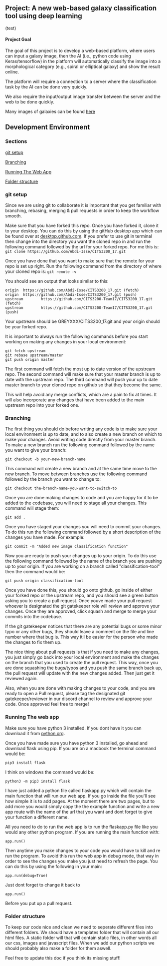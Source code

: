 ## Project: A new web-based galaxy classification tool using deep learning
(test)
#### Project Goal
The goal of this project is to develop a web-based platform, where users can input a galaxy image, then the AI (i.e., python code using Keras/tensorflow) in the platform will automatically classify the image into a morphological category (e.g., spiral or elliptical galaxy) and show the result online.

The platform will require a connection to a server where the classification task by the AI can be done very quickly.

We also require the input/output image transfer between the server and the web to be done quickly. 

Many images of galaxies can be found [here](https://apod.nasa.gov/apod/astropix.html)


## Development Environment

### Sections

[git setup](#gitsetup)

[Branching](#branching)

[Running The Web App](#running-the-web-app)

[Folder structure](#folder-structure)


### git setup
Since we are using git to collaborate it is important that you get familiar with branching, rebasing, merging & pull requests in order to keep the workflow smooth.

Make sure that you have forked this repo. Once you have forked it, clone it to your desktop.
You can do this by using the gitHub desktop app which can be found over at [desktop.github.com](https://desktop.github.com/).
If you prefer to use git in terminal then change into the directory you want the cloned repo in and run the following command followed by the url for your forked repo. For me this is:
```git clone https://github.com/Abdi-Isse/CITS3200_17.git```

Once you have done that you want to make sure that the remote for your repo is set up right. Run the following command from the directory of where your cloned repo is:
```git remote -v```

You should see an output that looks similar to this:
<pre><code>origin  https://github.com/Abdi-Isse/CITS3200_17.git (fetch)
origin  https://github.com/Abdi-Isse/CITS3200_17.git (push)
upstream        https://github.com/CITS3200-Team17/CITS3200_17.git (fetch)
upstream        https://github.com/CITS3200-Team17/CITS3200_17.git (push)</code></pre>

Your upstream should be GREYXXX/CITS3200_17.git and your origin should be your forked repo.

It is important to always run the following commands before you start working on making any changes in your local environment:

<pre><code>git fetch upstream
git rebase upstream/master
git push origin master
</code></pre>

The first command will fetch the most up to date version of the upstream repo.
The second command will make sure that your master branch is up to date with the upstream repo.
The third command will push your up to date master branch to your cloned repo on github so that they become the same.

This will help avoid any merge conflicts, which are a pain to fix at times. It will also incorporate any changes that have been added to the main upstream repo into your forked one.

### Branching

The first thing you should do before writing any code is to make sure your local environment is up to date, and to also create a new branch on which to make your changes. Avoid writing code directly from your master branch. To make a new branch run the following command followed by the name you want to give your branch:

```git checkout -b your-new-branch-name```

This command will create a new branch and at the same time move to the new branch. To move between branches use the following command followed by the branch you want to change to:

```git checkout the-branch-name-you-want-to-switch-to```

Once you are done making changes to code and you are happy for it to be added to the codebase, you will need to stage all your changes. This command will stage them:

```git add .```

Once you have staged your changes you will need to commit your changes. To do this run the following command followed by a short description of the changes you have made. For example:

```git commit -m "Added new image classification function"```

Now you are ready to push your changes up to your origin. To do this use the following command followed by the name of the branch you are pushing up to your origin. If you are working on a branch called "classification-tool" then the command would be:

```git push origin classification-tool```

Once you have done this, you should go onto github, go inside of either your forked repo or the upstream repo, and you should see a green button asking you to create a pull request. Once youve made your pull request whoever is designated the git gatekeeper role will review and approve your changes. Once they are approved, click squash and merge to merge your commits into the codebase.

If the git gatekeeper notices that there are any potential bugs or some minor typo or any other bugs, they should leave a comment on the file and line number where that bug is. This way itll be easier for the person who made the changes to fix them up.

The nice thing about pull requests is that if you need to make any changes, you just simply go back into your local environment and make the changes on the branch that you used to create the pull request. This way, once you are done squashing the bugs/typos and you push the same branch back up, the pull request will update with the new changes added. Then just get it reviewed again.

Also, when you are done with making changes to your code, and you are ready to open a Pull request, please tag the designated git gatekeeper/reviewer in our discord channel to review and approve your code. Once approved feel free to merge!

### Running The web app
Make sure you have python 3 installed. If you dont have it you can download it from [python.org](https://www.python.org/downloads/).

Once you have made sure you have python 3 installed, go ahead and download flask using pip.
If you are on a macbook the terminal command would be:

```pip3 install flask```

I think on windows the command would be: 

```python3 -m pip3 install flask```

I have just added a  python file called flaskapp.py which will contain the main function that will run our web app. If you go inside the file you'll see how simple it is to add pages. At the moment there are two pages, but to add more you would simply copy the the example function and write a new app route with the name of the url that you want and dont forget to give your function a different name.

All you need to do to run the web app is to run the flaskapp.py file like you would any other python program.
If you are running the main function with:

```app.run()```

Then anytime you make changes to your code you would have to kill and re run the program. To avoid this run the web app in debug mode, that way in order to see the changes you make you just need to refresh the page. You can do this by using the following in your main:

```app.run(debug=True)```

Just dont forget to change it back to 

```app.run()```

Before you put up a pull request.

### Folder structure

To keep our code nice and clean we need to seperate different files into different folders. We should have a templates folder that will contain all our html files. A static folder will that will contain static files, in other words all our css, images and javascript files. When we add our python scripts we should probably also make a folder for them aswell.

Feel free to update this doc if you think its missing stuff!

